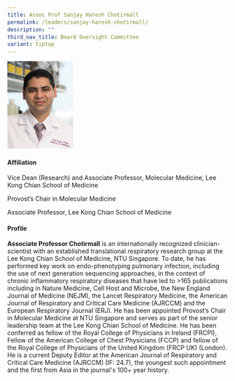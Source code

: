 ```yaml
---
title: Assoc Prof Sanjay Haresh Chotirmall
permalink: /leaders/sanjay-haresh-chotirmall/
description: ""
third_nav_title: Board Oversight Committee
variant: tiptap
---
```

<div class="isomer-image-wrapper">
<img style="width:150px" height="auto" width="100%" src="/images/Leaders/sanjay haresh chotirmall.png">
</div>
<h4>Affiliation</h4>
<p>Vice Dean (Research) and Associate Professor, Molecular Medicine, Lee
Kong Chian School of Medicine</p>
<p>Provost’s Chair in Molecular Medicine</p>
<p>Associate Professor, Lee Kong Chian School of Medicine</p>
<h4>Profile</h4>
<p><strong>Associate Professor Chotirmall</strong> is an internationally recognized
clinician-scientist with an established translational respiratory research
group at the Lee Kong Chian School of Medicine, NTU Singapore. To date,
he has performed key work on endo-phenotyping pulmonary infection, including
the use of next generation sequencing approaches, in the context of chronic
inflammatory respiratory diseases that have led to &gt;165 publications
including in Nature Medicine,&nbsp;Cell Host and Microbe,&nbsp;the&nbsp;New
England Journal of Medicine&nbsp;(NEJM),&nbsp;the Lancet Respiratory Medicine,
the&nbsp;American Journal of Respiratory and Critical Care Medicine (AJRCCM)
and the European Respiratory Journal (ERJ). He has been appointed Provost’s
Chair in Molecular Medicine at NTU Singapore and serves as part of the
senior leadership team at the Lee Kong Chian School of Medicine. He has
been conferred as fellow of the Royal College of Physicians in Ireland
(FRCPI), Fellow of the American College of Chest Physicians (FCCP) and
fellow of the Royal College of Physicians of the United Kingdom (FRCP UK)
(London). He is a current Deputy Editor at the&nbsp;American Journal of
Respiratory and Critical Care Medicine&nbsp;(AJRCCM) (IF: 24.7), the youngest
such appointment and the first from Asia in the journal's 100+ year history.</p>
<p></p>